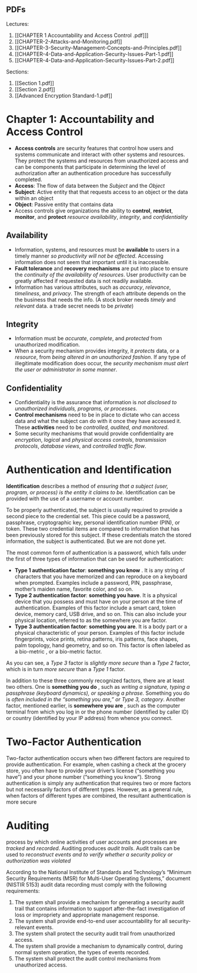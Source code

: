 ## PDFs

Lectures:
1. [[CHAPTER 1 Accountability and Access Control .pdf]]]
2. [[CHAPTER-2-Attacks-and-Monitoring.pdf]]
3. [[CHAPTER-3-Security-Management-Concepts-and-Principles.pdf]]
4. [[CHAPTER-4-Data-and-Application-Security-Issues-Part-1.pdf]]
5. [[CHAPTER-4-Data-and-Application-Security-Issues-Part-2.pdf]]

Sections:
1. [[Section 1.pdf]]
2. [[Section 2.pdf]]
3. [[Advanced Encryption Standard-1.pdf]]

# Chapter 1: Accountability and Access Control
* **Access controls** are security features that control how users and systems communicate and interact with other systems and resources. They protect the systems and resources from unauthorized access and can be components that participate in determining the level of authorization after an authentication procedure has successfully completed.
* **Access**: The flow of data between the *Subject* and the *Object*
* **Subject**: Active entity that that requests access to an object or the data within an object
* **Object**: Passive entity that contains data
* Access controls give organizations the ability to **control**, **restrict**, **monitor**, and **protect** *resource* *availability*, *integrity*, and *confidentiality*
## Availability
* Information, systems, and resources must be **available** to users in a timely manner *so productivity will not be affected*. Accessing information does not seem that important until it is inaccessible.
* **Fault tolerance** and **recovery mechanisms** are put into place to ensure the *continuity of the availability of resources*. User productivity can be greatly affected if requested data is not readily available.
* Information has various attributes, such as *accuracy*, *relevance*, *timeliness*, and *privacy*. The strength of each attribute depends on the the business that needs the info. (A stock broker needs *timely* and *relevant* data. a trade secret needs to be *private*)
## Integrity
* Information must be *accurate*, *complete*, and *protected* from unauthorized modification.
* When a security mechanism provides integrity, it *protects* data, or a *resource*, from *being altered in an unauthorized fashion*. If any type of illegitimate modification does occur, the *security mechanism must alert the user or administrator in some manner*.
## Confidentiality
* Confidentiality is the assurance that information is *not disclosed to unauthorized individuals, programs, or processes*.
* **Control mechanisms** need to be in place to dictate who can access data and what the subject can do with it once they have accessed it. These **activities** need to be *controlled, audited, and monitored*. 
* Some security mechanisms that would provide confidentiality are *encryption*, *logical* and *physical access controls*, *transmission protocols*, *database views*, and *controlled traffic flow*.


# Authentication and Identification
**Identification** describes a method of *ensuring that a subject (user, program, or process) is the entity it claims to be*. Identification can be provided with the use of a username or account number.

To be properly authenticated, the subject is usually required to provide a second piece to the credential set. This piece could be a password, passphrase, cryptographic key, personal identification number (PIN), or token. These two credential items are compared to information that has been previously stored for this subject. If these credentials match the stored information, the subject is authenticated. But we are not done yet.

The most common form of authentication is a password, which falls under the first of three types of information that can be used for authentication:
* **Type 1 authentication factor**: **something you know** . It is any string of characters that you have memorized and can reproduce on a keyboard when prompted. Examples include a password, PIN, passphrase, mother’s maiden name, favorite color, and so on.
* **Type 2 authentication factor**: **something you have**. It is a physical device that you possess and must have on your person at the time of authentication. Examples of this factor include a smart card, token device, memory card, USB drive, and so on. This can also include your physical location, referred to as the somewhere you are factor.
* **Type 3 authentication factor**: **something you are**. It is a body part or a physical characteristic of your person. Examples of this factor include fingerprints, voice prints, retina patterns, iris patterns, face shapes, palm topology, hand geometry, and so on. This factor is often labeled as a bio-metric , or a bio-metric factor. 

As you can see, a *Type 3* factor is *slightly more secure* than a *Type 2* factor, which is in turn *more secure* than a *Type 1* factor.

In addition to these three commonly recognized factors, there are at least two others. One is **something you do** , such as *writing a signature, typing a passphrase (keyboard dynamics), or speaking a phrase.* Something you do is *often included in the “something you are,” or Type 3, category*. Another factor, mentioned earlier, is **somewhere you are** , such as the computer terminal from which you log in or the phone number (identified by caller ID) or country (identified by your IP address) from whence you connect.

# Two-Factor Authentication
Two-factor authentication occurs when two different factors are required to provide authentication. For example, when cashing a check at the grocery store, you often have to provide your driver’s license (“something you have”) and your phone number (“something you know”). Strong authentication is simply any authentication that requires two or more factors but not necessarily factors of different types. However, as a general rule, when factors of different types are combined, the resultant authentication is more secure

# Auditing
process by which online activities of user accounts and processes are *tracked* and *recorded*. Auditing produces *audit trails*. Audit trails can be used to *reconstruct events and to verify whether a security policy or authorization was violated*

According to the National Institute of Standards and Technology’s “Minimum Security Requirements (MSR) for Multi-User Operating Systems,” document (NISTIR 5153) audit data recording must comply with the following requirements:
1. The system shall provide a mechanism for generating a security audit trail that contains information to support after-the-fact investigation of loss or impropriety and appropriate management response.
2. The system shall provide end-to-end user accountability for all security-relevant events.
3. The system shall protect the security audit trail from unauthorized access.
4. The system shall provide a mechanism to dynamically control, during normal system operation, the types of events recorded.
5. The system shall protect the audit control mechanisms from unauthorized access.